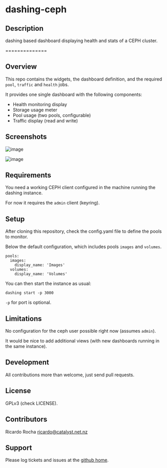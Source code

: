 dashing-ceph
============

## Description

dashing based dashboard displaying health and stats of a CEPH cluster.

==============

Overview
--------

This repo contains the widgets, the dashboard definition, and the required `pool`, `traffic` and `health` jobs.

It provides one single dashboard with the following components:

* Health monitoring display
* Storage usage meter
* Pool usage (two pools, configurable)
* Traffic display (read and write)

Screenshots
-----------

![image](https://raw.github.com/rochaporto/dashing-ceph/public/ceph_ok.png)

![image](https://raw.github.com/rochaporto/dashing-ceph/public/ceph_warn.png)

Requirements
------------

You need a working CEPH client configured in the machine running the dashing instance.

For now it requires the `admin` client (keyring).

Setup
-----

After cloning this repository, check the config.yaml file to define the pools to monitor.

Below the default configuration, which includes pools `images` and `volumes`.

    pools:
      images:
        display_name: 'Images'
      volumes:
        display_name: 'Volumes'

You can then start the instance as usual:

    dashing start -p 3000

`-p` for port is optional.

Limitations
-----------

No configuration for the ceph user possible right now (assumes `admin`).

It would be nice to add additional views (with new dashboards running in the same instance).

Development
-----------

All contributions more than welcome, just send pull requests.

License
-------

GPLv3 (check LICENSE).

Contributors
------------

Ricardo Rocha <ricardo@catalyst.net.nz>

Support
-------

Please log tickets and issues at the [github home](https://github.com/rochaporto/dashing-ceph/issues).
